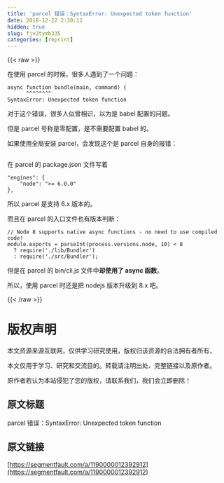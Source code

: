 ```yaml
---
title: 'parcel 错误：SyntaxError: Unexpected token function' 
date: 2018-12-22 2:30:11
hidden: true
slug: fjv2tymb335
categories: [reprint]
---
```


{{< raw >}}

                    
<p>在使用 parcel 的时候，很多人遇到了一个问题：</p>
<div class="widget-codetool" style="display:none;">
      <div class="widget-codetool--inner">
      <span class="selectCode code-tool" data-toggle="tooltip" data-placement="top" title="" data-original-title="全选"></span>
      <span type="button" class="copyCode code-tool" data-toggle="tooltip" data-placement="top" data-clipboard-text="async function bundle(main, command) {
      ^^^^^^^^ 
SyntaxError: Unexpected token function
" title="" data-original-title="复制"></span>
      <span type="button" class="saveToNote code-tool" data-toggle="tooltip" data-placement="top" title="" data-original-title="放进笔记"></span>
      </div>
      </div><pre class="hljs javascript"><code><span class="hljs-keyword">async</span> <span class="hljs-function"><span class="hljs-keyword">function</span> <span class="hljs-title">bundle</span>(<span class="hljs-params">main, command</span>) </span>{
      ^^^^^^^^ 
<span class="hljs-built_in">SyntaxError</span>: Unexpected token <span class="hljs-function"><span class="hljs-keyword">function</span>
</span></code></pre>
<p>对于这个错误，很多人似曾相识，以为是 babel 配置的问题。</p>
<p>但是 parcel 号称是零配置，是不需要配置 babel 的。</p>
<p>如果使用全局安装 parcel，会发现这个是 parcel 自身的报错：</p>
<p><span class="img-wrap"><img data-src="/img/bVZ93u?w=502&amp;h=242" src="https://static.alili.tech/img/bVZ93u?w=502&amp;h=242" alt="" title="" style="cursor: pointer; display: inline;"></span></p>
<p>在 parcel 的 package.json 文件写着</p>
<div class="widget-codetool" style="display:none;">
      <div class="widget-codetool--inner">
      <span class="selectCode code-tool" data-toggle="tooltip" data-placement="top" title="" data-original-title="全选"></span>
      <span type="button" class="copyCode code-tool" data-toggle="tooltip" data-placement="top" data-clipboard-text="&quot;engines&quot;: {
    &quot;node&quot;: &quot;>= 6.0.0&quot;
},
" title="" data-original-title="复制"></span>
      <span type="button" class="saveToNote code-tool" data-toggle="tooltip" data-placement="top" title="" data-original-title="放进笔记"></span>
      </div>
      </div><pre class="hljs xquery"><code><span class="hljs-string">"engines"</span>: {
    <span class="hljs-string">"node"</span>: <span class="hljs-string">"&gt;= 6.0.0"</span>
},
</code></pre>
<p>所以 parcel 是支持 6.x 版本的。</p>
<p>而且在 parcel 的入口文件也有版本判断：</p>
<div class="widget-codetool" style="display:none;">
      <div class="widget-codetool--inner">
      <span class="selectCode code-tool" data-toggle="tooltip" data-placement="top" title="" data-original-title="全选"></span>
      <span type="button" class="copyCode code-tool" data-toggle="tooltip" data-placement="top" data-clipboard-text="// Node 8 supports native async functions - no need to use compiled code!
module.exports = parseInt(process.versions.node, 10) < 8
  ? require('./lib/Bundler')
  : require('./src/Bundler');
" title="" data-original-title="复制"></span>
      <span type="button" class="saveToNote code-tool" data-toggle="tooltip" data-placement="top" title="" data-original-title="放进笔记"></span>
      </div>
      </div><pre class="hljs javascript"><code><span class="hljs-comment">// Node 8 supports native async functions - no need to use compiled code!</span>
<span class="hljs-built_in">module</span>.exports = <span class="hljs-built_in">parseInt</span>(process.versions.node, <span class="hljs-number">10</span>) &lt; <span class="hljs-number">8</span>
  ? <span class="hljs-built_in">require</span>(<span class="hljs-string">'./lib/Bundler'</span>)
  : <span class="hljs-built_in">require</span>(<span class="hljs-string">'./src/Bundler'</span>);
</code></pre>
<p>但是在 parcel 的 bin/cli.js 文件中<strong>却使用了 async 函数</strong>。</p>
<p>所以，使用 parcel 时还是把 nodejs 版本升级到 8.x 吧。</p>

                
{{< /raw >}}

# 版权声明
本文资源来源互联网，仅供学习研究使用，版权归该资源的合法拥有者所有，

本文仅用于学习、研究和交流目的。转载请注明出处、完整链接以及原作者。

原作者若认为本站侵犯了您的版权，请联系我们，我们会立即删除！

## 原文标题
parcel 错误：SyntaxError: Unexpected token function

## 原文链接
[https://segmentfault.com/a/1190000012392912](https://segmentfault.com/a/1190000012392912)

